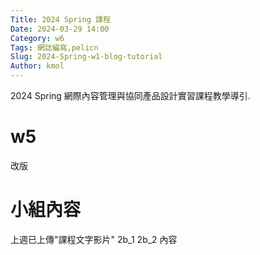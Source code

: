 ```yaml
---
Title: 2024 Spring 課程
Date: 2024-03-29 14:00
Category: w6
Tags: 網誌編寫,pelicn
Slug: 2024-Spring-w1-blog-tutorial
Author: kmol
---
```


2024 Spring 網際內容管理與協同產品設計實習課程教學導引.

<!-- PELICAN_END_SUMMARY -->

# w5
改版
# 小組內容
上週已上傳"課程文字影片"
2b_1 2b_2 內容

